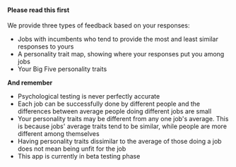 #### Please read this first

We provide three types of feedback based on your responses:
* Jobs with incumbents who tend to provide the most and least similar responses to yours
* A personality trait map, showing where your responses put you among jobs
* Your Big Five personality traits

**And remember**

* Psychological testing is never perfectly accurate
* Each job can be successfully done by different people and the differences between average people doing different jobs are small
* Your personality traits may be different from any one job's average. This is because jobs' average traits tend to be similar, while people are more different among themselves
* Having personality traits dissimilar to the average of those doing a job does not mean being unfit for the job
* This app is currently in beta testing phase
